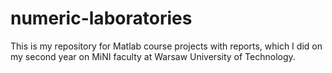 # numeric-laboratories

This is my repository for Matlab course projects with reports, which I did on my second year on MiNI faculty at Warsaw University of Technology.
